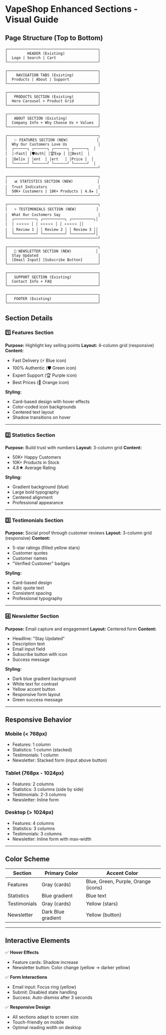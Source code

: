 # VapeShop Enhanced Sections - Visual Guide

## Page Structure (Top to Bottom)

```
┌─────────────────────────────────────────┐
│         HEADER (Existing)               │
│  Logo | Search | Cart                   │
└─────────────────────────────────────────┘

┌─────────────────────────────────────────┐
│    NAVIGATION TABS (Existing)           │
│  Products | About | Support             │
└─────────────────────────────────────────┘

┌─────────────────────────────────────────┐
│   PRODUCTS SECTION (Existing)           │
│  Hero Carousel + Product Grid           │
└─────────────────────────────────────────┘

┌─────────────────────────────────────────┐
│   ABOUT SECTION (Existing)              │
│  Company Info + Why Choose Us + Values  │
└─────────────────────────────────────────┘

┌─────────────────────────────────────────┐
│   ✨ FEATURES SECTION (NEW)             │
│  Why Our Customers Love Us              │
│  ┌──────┐ ┌──────┐ ┌──────┐ ┌──────┐  │
│  │⚡Fast│ │🛡Auth│ │🏆Exp │ │🚚Best│  │
│  │Deliv │ │ent  │ │ert   │ │Price │  │
│  └──────┘ └──────┘ └──────┘ └──────┘  │
└─────────────────────────────────────────┘

┌─────────────────────────────────────────┐
│   📊 STATISTICS SECTION (NEW)           │
│  Trust Indicators                       │
│  50K+ Customers | 10K+ Products | 4.8★ │
└─────────────────────────────────────────┘

┌─────────────────────────────────────────┐
│   ⭐ TESTIMONIALS SECTION (NEW)         │
│  What Our Customers Say                 │
│  ┌──────────┐ ┌──────────┐ ┌──────────┐│
│  │ ⭐⭐⭐⭐⭐ │ │ ⭐⭐⭐⭐⭐ │ │ ⭐⭐⭐⭐⭐ ││
│  │ Review 1 │ │ Review 2 │ │ Review 3 ││
│  └──────────┘ └──────────┘ └──────────┘│
└─────────────────────────────────────────┘

┌─────────────────────────────────────────┐
│   📧 NEWSLETTER SECTION (NEW)           │
│  Stay Updated                           │
│  [Email Input] [Subscribe Button]       │
└─────────────────────────────────────────┘

┌─────────────────────────────────────────┐
│   SUPPORT SECTION (Existing)            │
│  Contact Info + FAQ                     │
└─────────────────────────────────────────┘

┌─────────────────────────────────────────┐
│   FOOTER (Existing)                     │
└─────────────────────────────────────────┘
```

## Section Details

### 1️⃣ Features Section
**Purpose:** Highlight key selling points
**Layout:** 4-column grid (responsive)
**Content:**
- Fast Delivery (⚡ Blue icon)
- 100% Authentic (🛡️ Green icon)
- Expert Support (🏆 Purple icon)
- Best Prices (🚚 Orange icon)

**Styling:**
- Card-based design with hover effects
- Color-coded icon backgrounds
- Centered text layout
- Shadow transitions on hover

---

### 2️⃣ Statistics Section
**Purpose:** Build trust with numbers
**Layout:** 3-column grid
**Content:**
- 50K+ Happy Customers
- 10K+ Products in Stock
- 4.8★ Average Rating

**Styling:**
- Gradient background (blue)
- Large bold typography
- Centered alignment
- Professional appearance

---

### 3️⃣ Testimonials Section
**Purpose:** Social proof through customer reviews
**Layout:** 3-column grid (responsive)
**Content:**
- 5-star ratings (filled yellow stars)
- Customer quotes
- Customer names
- "Verified Customer" badges

**Styling:**
- Card-based design
- Italic quote text
- Consistent spacing
- Professional typography

---

### 4️⃣ Newsletter Section
**Purpose:** Email capture and engagement
**Layout:** Centered form
**Content:**
- Headline: "Stay Updated"
- Description text
- Email input field
- Subscribe button with icon
- Success message

**Styling:**
- Dark blue gradient background
- White text for contrast
- Yellow accent button
- Responsive form layout
- Green success message

---

## Responsive Behavior

### Mobile (< 768px)
- Features: 1 column
- Statistics: 1 column (stacked)
- Testimonials: 1 column
- Newsletter: Stacked form (input above button)

### Tablet (768px - 1024px)
- Features: 2 columns
- Statistics: 3 columns (side by side)
- Testimonials: 2-3 columns
- Newsletter: Inline form

### Desktop (> 1024px)
- Features: 4 columns
- Statistics: 3 columns
- Testimonials: 3 columns
- Newsletter: Inline form with max-width

---

## Color Scheme

| Section | Primary Color | Accent Color |
|---------|--------------|--------------|
| Features | Gray (cards) | Blue, Green, Purple, Orange (icons) |
| Statistics | Blue gradient | Blue text |
| Testimonials | Gray (cards) | Yellow (stars) |
| Newsletter | Dark Blue gradient | Yellow (button) |

---

## Interactive Elements

✅ **Hover Effects**
- Feature cards: Shadow increase
- Newsletter button: Color change (yellow → darker yellow)

✅ **Form Interactions**
- Email input: Focus ring (yellow)
- Submit: Disabled state handling
- Success: Auto-dismiss after 3 seconds

✅ **Responsive Design**
- All sections adapt to screen size
- Touch-friendly on mobile
- Optimal reading width on desktop

